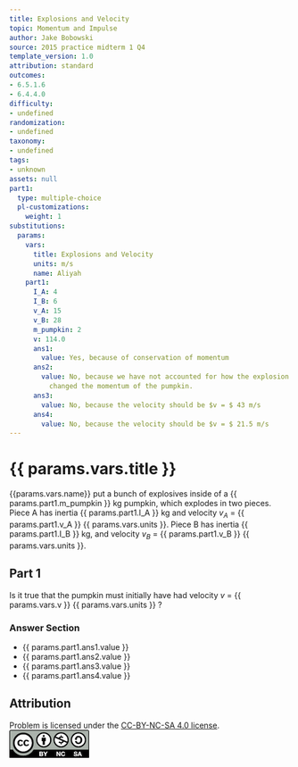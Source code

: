 ```yaml
---
title: Explosions and Velocity
topic: Momentum and Impulse
author: Jake Bobowski
source: 2015 practice midterm 1 Q4
template_version: 1.0
attribution: standard
outcomes:
- 6.5.1.6
- 6.4.4.0
difficulty:
- undefined
randomization:
- undefined
taxonomy:
- undefined
tags:
- unknown
assets: null
part1:
  type: multiple-choice
  pl-customizations:
    weight: 1
substitutions:
  params:
    vars:
      title: Explosions and Velocity
      units: m/s
      name: Aliyah
    part1:
      I_A: 4
      I_B: 6
      v_A: 15
      v_B: 28
      m_pumpkin: 2
      v: 114.0
      ans1:
        value: Yes, because of conservation of momentum
      ans2:
        value: No, because we have not accounted for how the explosion might have
          changed the momentum of the pumpkin.
      ans3:
        value: No, because the velocity should be $v = $ 43 m/s
      ans4:
        value: No, because the velocity should be $v = $ 21.5 m/s
---
```

# {{ params.vars.title }}
{{params.vars.name}} put a bunch of explosives inside of a {{ params.part1.m_pumpkin }} kg pumpkin, which explodes in two pieces.
Piece A has inertia {{ params.part1.I_A }} kg and velocity $v_A$ = {{ params.part1.v_A }} {{ params.vars.units }}.
Piece B has inertia {{ params.part1.I_B }} kg, and velocity $v_B$ = {{ params.part1.v_B }} {{ params.vars.units }}.
## Part 1

Is it true that the pumpkin must initially have had velocity $v$ = {{ params.vars.v }} {{ params.vars.units }} ?

### Answer Section

- {{ params.part1.ans1.value }}
- {{ params.part1.ans2.value }}
- {{ params.part1.ans3.value }}
- {{ params.part1.ans4.value }}

## Attribution

Problem is licensed under the [CC-BY-NC-SA 4.0 license](https://creativecommons.org/licenses/by-nc-sa/4.0/).<br> ![The Creative Commons 4.0 license requiring attribution-BY, non-commercial-NC, and share-alike-SA license.](https://raw.githubusercontent.com/firasm/bits/master/by-nc-sa.png)